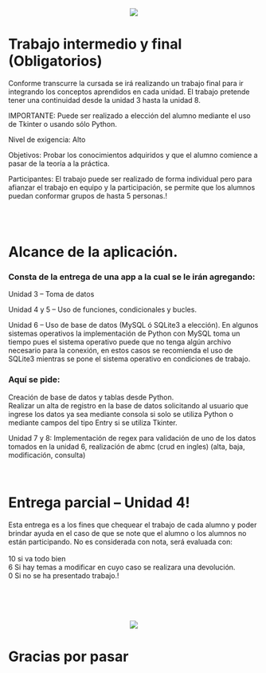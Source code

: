 

<div align="center"><img src="https://crehana-blog.imgix.net/media/filer_public/e8/fb/e8fbdb68-fc40-4ae6-b939-19f9f9259d2c/que-es-python.jpg"></div>

<h1>Trabajo intermedio  y final (Obligatorios)</h1>
<p>Conforme transcurre la cursada se irá realizando un trabajo final para ir integrando los conceptos aprendidos en cada unidad. El trabajo pretende tener una continuidad desde la unidad 3 hasta la unidad 8.

IMPORTANTE: Puede ser realizado a elección del alumno mediante el uso de Tkinter o usando sólo Python. 

Nivel de exigencia: Alto

Objetivos: Probar los conocimientos adquiridos y que el alumno comience a pasar de la teoría a la práctica.

Participantes: El trabajo puede ser realizado de forma individual pero para afianzar el trabajo en equipo y la participación, se permite que los alumnos puedan conformar grupos de hasta 5 personas.! </p><br><br>




<H1>Alcance de la aplicación. </H1>

<h3>Consta de la entrega de una app a la cual se le irán agregando:</h3>

  <p>Unidad 3 – Toma de datos

  Unidad 4  y 5 – Uso de funciones, condicionales y bucles.

  Unidad 6 – Uso de base de datos (MySQL ó SQLite3 a elección). En algunos sistemas operativos la implementación de Python con MySQL toma un tiempo pues el sistema operativo puede que no tenga algún archivo necesario para la conexión, en estos casos se recomienda el uso de SQLite3 mientras se pone el sistema operativo en condiciones de trabajo. <br>
		<h3>Aquí se pide: </h3>
      Creación de base de datos y tablas desde Python.<br>
      Realizar un alta de registro en la base de datos solicitando al usuario que ingrese los datos ya sea mediante consola si solo se utiliza Python o mediante campos del tipo Entry si se utiliza Tkinter.<br>

  Unidad 7 y 8: Implementación de regex para validación de uno de los datos tomados en la unidad 6, realización de abmc (crud en ingles) (alta, baja, modificación, consulta) </p>
<br>
<h1>Entrega parcial – Unidad 4!</h1>

<p>Esta entrega es a los fines que chequear el trabajo de cada alumno y poder brindar ayuda en el caso de que se note que el alumno o los alumnos no están participando. No es considerada con nota, será evaluada con:<br><br>
10 si va todo bien<br>
6 Si hay temas a modificar en cuyo caso se realizara una devolución.<br>
0 Si no se ha presentado trabajo.!</p><br><br><br><br>
<div align="center">
<img src="https://lidsol.org/courses/python/img/python.png">
</div>


# Gracias por pasar
